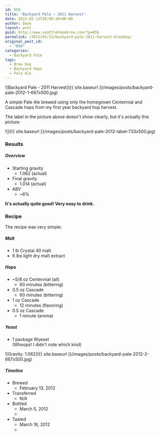 ```yaml
---
id: 656
title: 'Backyard Pale — 2011 Harvest'
date: 2012-02-13T20:00:28+00:00
author: Dave
layout: post
guid: http://www.seattlehomebrew.com/?p=656
permalink: /2012/02/13/backyard-pale-2011-harvest-brewday/
original_post_id:
  - "656"
categories:
  - Backyard Pale
tags:
  - Brew Day
  - Backyard Hops
  - Pale Ale
---
```

![Backyard Pale - 2011 Harvest]({{ site.baseurl }}/images/posts/backyard-pale-2012-1-667x500.jpg)

A simple Pale Ale brewed using only the homegrown Centennial and Cascade hops from my first year backyard hop harvest.

The label in the picture above doesn't show clearly, but it's actually this picture:

<!--more-->

![]({{ site.baseurl }}/images/posts/backyard-pale-2012-label-733x500.jpg)

### Results

##### Overview

  * Starting gravity 
      * 1.062 (actual)
  * Final gravity 
      * 1.014 (actual)
  * ABV 
      * ~6% 

**It's actually quite good! Very easy to drink.**

### Recipe

The recipe was very simple:

##### Malt

  * 1 lb Crystal 40 malt
  * 6 lbs light dry malt extract

##### Hops

  * ~5/8 oz Centennial (all) 
      * 60 minutes (bittering)
  * 0.5 oz Cascade 
      * 60 minutes (bittering)
  * 1 oz Cascade 
      * 12 minutes (flavoring)
  * 0.5 oz Cascade 
      * 1 minute (aroma)

##### Yeast

  * 1 package Wyeast  
    (Whoops! I didn't note which kind) 

![Gravity: 1.062]({{ site.baseurl }}/images/posts/backyard-pale-2012-2-667x500.jpg)

##### Timeline

  * Brewed 
      * February 13, 2012
  * Transferred 
      * N/A
  * Bottled 
      * March 5, 2012
      * 
  * Tasted 
      * March 16, 2012
      * 
